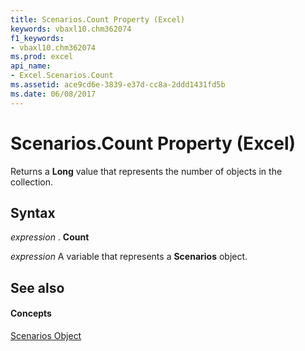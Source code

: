 ```yaml
---
title: Scenarios.Count Property (Excel)
keywords: vbaxl10.chm362074
f1_keywords:
- vbaxl10.chm362074
ms.prod: excel
api_name:
- Excel.Scenarios.Count
ms.assetid: ace9cd6e-3839-e37d-cc8a-2ddd1431fd5b
ms.date: 06/08/2017
---
```



# Scenarios.Count Property (Excel)

Returns a  **Long** value that represents the number of objects in the collection.


## Syntax

 _expression_ . **Count**

 _expression_ A variable that represents a **Scenarios** object.


## See also


#### Concepts


[Scenarios Object](Excel.Scenarios.md)

